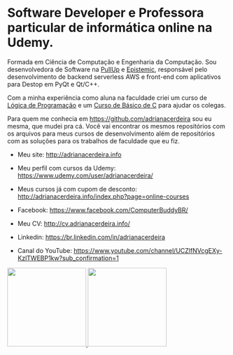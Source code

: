 # Software Developer e Professora particular de informática online na Udemy. 

Formada em Ciência de Computação e Engenharia da Computação. Sou desenvolvedora de Software na [PullUp](https://www.pullup.com.br/) e [Epistemic](https://epistemic.com.br), responsável pelo desenvolvimento de backend serverless AWS e front-end com aplicativos para Destop em PyQt e Qt/C++.

Com a minha experiência como aluna na faculdade criei um curso de [Lógica de Programação](http://adrianacerdeira.info/promos/logica-promo.php) e um [Curso de Básico de C](http://adrianacerdeira.info/promos/c-promo.php)  para ajudar os colegas.

Para quem me conhecia em https://github.com/adrianacerdeira sou eu mesma, que mudei pra cá. Você vai encontrar os mesmos repositórios com os arquivos para meus cursos de desenvolvimento além de repositórios com as soluções para os trabalhos de faculdade que eu fiz.

- Meu site: http://adrianacerdeira.info

- Meu perfil com cursos da Udemy: https://www.udemy.com/user/adrianacerdeira/
- Meus cursos já com cupom de desconto: http://adrianacerdeira.info/index.php?page=online-courses
- Facebook: https://www.facebook.com/ComputerBuddyBR/
- Meu CV: http://cv.adrianacerdeira.info/
- Linkedin: https://br.linkedin.com/in/adrianacerdeira
- Canal do YouTube: https://www.youtube.com/channel/UCZlfNVcgEXy-KzlTWEBP1kw?sub_confirmation=1


<div>
   <a href="https://github.com/computerbuddybr">
   <img height="180em" src="https://github-readme-stats-sigma-five.vercel.app/api?username=computerbuddybr&show_icons=true&theme=radical&include_all_commits=true&count_private=true"/>
   <img height="180em" src="https://github-readme-stats-sigma-five.vercel.app/api/top-langs/?username=computerbuddybr&layout=compact&langs_count=6&theme=radical"/>
</div>
<!---
computerbuddybr/computerbuddybr is a ✨ special ✨ repository because its `README.md` (this file) appears on your GitHub profile.
You can click the Preview link to take a look at your changes.
--->
